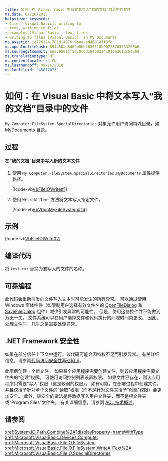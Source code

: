 ```yaml
---
title: 如何：在 Visual Basic 中将文本写入“我的文档”目录中的文件
ms.date: 07/20/2015
helpviewer_keywords:
- files [Visual Basic], writing to
- text, writing to files
- examples [Visual Basic], text files
- writing to files [Visual Basic], in My Documents
ms.assetid: 1c726124-781d-4976-9baa-ed46814ff3fe
ms.openlocfilehash: 894458ad6d69b8bb2836518b90723703733208b6
ms.sourcegitcommit: 6eac9a01ff5d70c6d18460324c016a3612c5e268
ms.translationtype: HT
ms.contentlocale: zh-CN
ms.lasthandoff: 09/16/2018
ms.locfileid: "45617073"
---
```

# <a name="how-to-write-text-to-files-in-the-my-documents-directory-in-visual-basic"></a>如何：在 Visual Basic 中将文本写入“我的文档”目录中的文件
`My.Computer.FileSystem.SpecialDirectories` 对象允许用户访问特殊目录，如 MyDocuments 目录。  
  
## <a name="procedure"></a>过程  
  
#### <a name="to-write-new-text-files-in-the-my-documents-directory"></a>在“我的文档”目录中写入新的文本文件  
  
1.  使用 `My.Computer.FileSystem.SpecialDirectories.MyDocuments` 属性提供路径。  
  
     [!code-vb[VbFileIOWrite#1](../../../../visual-basic/developing-apps/programming/drives-directories-files/codesnippet/VisualBasic/how-to-write-text-to-files-in-the-my-documents-directory_1.vb)]  
  
2.  使用 `WriteAllText` 方法将文本写入指定文件。  
  
     [!code-vb[VbVbcnMyFileSystem#14](../../../../visual-basic/developing-apps/programming/drives-directories-files/codesnippet/VisualBasic/how-to-write-text-to-files-in-the-my-documents-directory_2.vb)]  
  
## <a name="example"></a>示例  
 [!code-vb[VbFileIOWrite#2](../../../../visual-basic/developing-apps/programming/drives-directories-files/codesnippet/VisualBasic/how-to-write-text-to-files-in-the-my-documents-directory_3.vb)]  
  
## <a name="compiling-the-code"></a>编译代码  
 将 `test.txt` 替换为要写入的文件的名称。  
  
## <a name="robust-programming"></a>可靠编程  
 此代码会重新引发向文件写入文本时可能发生的所有异常。 可以通过使用 Windows 窗体控件（如限制用户选择有效文件名的 [OpenFileDialog](../../../../framework/winforms/controls/openfiledialog-component-windows-forms.md) 和 [SaveFileDialog](../../../../framework/winforms/controls/savefiledialog-component-windows-forms.md) 组件）减少引发异常的可能性。 但是，使用这些控件并不能做到万无一失。 文件系统可以在用户选择文件和代码执行的间隙时间内更改。 因此，处理文件时，几乎总是需要处理异常。  
  
## <a name="net-framework-security"></a>.NET Framework 安全性  
 如果在部分信任上下文中运行，该代码可能会因特权不足而引发异常。 有关详细信息，请参阅[代码访问安全性基础知识](../../../../framework/misc/code-access-security-basics.md)。  
  
 此示例创建一个新文件。 如果某个应用程序需要创建文件，则该应用程序需要文件夹的“创建”权限。 可使用访问控制列表设置权限。 如果文件已存在，则该应用程序只需要“写入”权限（这是较弱的权限）。 如有可能，在部署过程中创建文件，并且仅授予针对单个文件的“读取”权限（而不是针对文件夹授予“创建”权限）会更加安全。 此外，较安全的做法是将数据写入用户文件夹，而不是根文件夹或“Program Files”文件夹。 有关详细信息，请参阅 [ACL 技术概述](https://msdn.microsoft.com/library/06fbf66d-6f02-4378-b863-b2f12e349045)。  
  
## <a name="see-also"></a>请参阅  
 <xref:System.IO.Path.Combine%2A?displayProperty=nameWithType>  
 <xref:Microsoft.VisualBasic.Devices.Computer>  
 <xref:Microsoft.VisualBasic.FileIO.FileSystem>  
 <xref:Microsoft.VisualBasic.FileIO.FileSystem.WriteAllText%2A>  
 <xref:Microsoft.VisualBasic.FileIO.SpecialDirectories>
